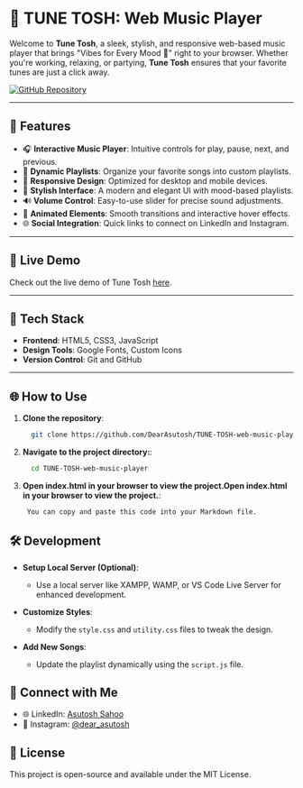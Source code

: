 # **🎵 TUNE TOSH: Web Music Player**

Welcome to **Tune Tosh**, a sleek, stylish, and responsive web-based music player that brings "Vibes for Every Mood 💝" right to your browser. Whether you're working, relaxing, or partying, **Tune Tosh** ensures that your favorite tunes are just a click away.

[![GitHub Repository](https://img.shields.io/badge/GitHub-Repository-181717?logo=github)](https://github.com/DearAsutosh/TUNE-TOSH-web-music-player)

---

## **🌟 Features**
- 🎧 **Interactive Music Player**: Intuitive controls for play, pause, next, and previous.
- 🎵 **Dynamic Playlists**: Organize your favorite songs into custom playlists.
- 🌈 **Responsive Design**: Optimized for desktop and mobile devices.
- 🎨 **Stylish Interface**: A modern and elegant UI with mood-based playlists.
- 🔊 **Volume Control**: Easy-to-use slider for precise sound adjustments.
- 🎥 **Animated Elements**: Smooth transitions and interactive hover effects.
- 🌐 **Social Integration**: Quick links to connect on LinkedIn and Instagram.

---

## **🚀 Live Demo**
Check out the live demo of Tune Tosh [here](https://tunetosh.freewebhostmost.com/). 

---

## **🎨 Tech Stack**
- **Frontend**: HTML5, CSS3, JavaScript
- **Design Tools**: Google Fonts, Custom Icons
- **Version Control**: Git and GitHub

---

## **🌐 How to Use**
1. **Clone the repository**:
   ```bash
     git clone https://github.com/DearAsutosh/TUNE-TOSH-web-music-player.git
   ```
2. **Navigate to the project directory:**:
   ```bash
     cd TUNE-TOSH-web-music-player
   ```
3. **Open index.html in your browser to view the project.Open index.html in your browser to view the project.**:
   ```bash
    You can copy and paste this code into your Markdown file.
   ```

## **🛠️ Development**

- **Setup Local Server (Optional)**:
  - Use a local server like XAMPP, WAMP, or VS Code Live Server for enhanced development.

- **Customize Styles**:
  - Modify the `style.css` and `utility.css` files to tweak the design.

- **Add New Songs**:
  - Update the playlist dynamically using the `script.js` file.



 ## **🤝 Connect with Me**

- 🌐 LinkedIn: [Asutosh Sahoo](https://www.linkedin.com/in/asutoshsahoo/)
- 📸 Instagram: [@dear_asutosh](https://www.instagram.com/dear_asutosh)



## **📄 License**

This project is open-source and available under the MIT License.
